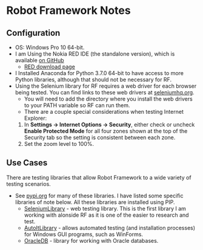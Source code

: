 # Robot Framework Notes

## Configuration
* OS: Windows Pro 10 64-bit.
* I am Using the Nokia RED IDE (the standalone version), which is available [on GitHub](https://github.com/nokia/RED)
  * [RED download page](https://github.com/nokia/RED/releases/tag/0.8.9)
* I Installed Anaconda for Python 3.7.0 64-bit to have access to more Python libraries, although that should not be necessary for RF.
* Using the Selenium library for RF requires a web driver for each browser being tested. You can find links to these web drivers at [seleniumhq.org](https://www.seleniumhq.org/download/).
  * You will need to add the directory where you install the web drivers to your PATH variable so RF can run them.
  * There are a couple special considerations when testing Internet Explorer:
   1. In __Settings -> Internet Options -> Security__, either check or uncheck __Enable Protected Mode__ for all four zones shown at the top of the Security tab so the setting is consistent between each zone.
   1. Set the zoom level to 100%.

## Use Cases
There are testing libraries that allow Robot Framework to a wide variety of testing scenarios.
* See [pypi.org](https://pypi.org/search/?q=robotframework) for many of these libraries. I have listed some specific libraries of note below. All these libraries are installed using PIP.
  * [SeleniumLibrary](https://pypi.org/project/robotframework-seleniumlibrary/) - web testing library. This is the first library I am working with alonside RF as it is one of the easier to research and test.
  * [AutoItLibrary](https://pypi.org/project/robotframework-autoitlibrary/) - allows automated testing (and installation processes) for Windows GUI programs, such as WinForms.
  * [OracleDB](https://pypi.org/project/robotframework-oracledb/) - library for working with Oracle databases.

